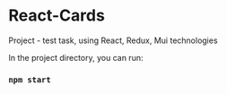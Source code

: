 # React-Cards

Project - test task, using React, Redux, Mui technologies

In the project directory, you can run:

### `npm start`
